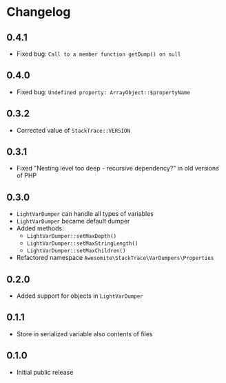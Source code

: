 # Changelog

## 0.4.1

* Fixed bug: `Call to a member function getDump() on null`

## 0.4.0

* Fixed bug: `Undefined property: ArrayObject::$propertyName`

## 0.3.2

* Corrected value of `StackTrace::VERSION`

## 0.3.1

* Fixed "Nesting level too deep - recursive dependency?" in old versions of PHP

## 0.3.0

* `LightVarDumper` can handle all types of variables
* `LightVarDumper` became default dumper
* Added methods:
  * `LightVarDumper::setMaxDepth()`
  * `LightVarDumper::setMaxStringLength()`
  * `LightVarDumper::setMaxChildren()`
* Refactored namespace `Awesomite\StackTrace\VarDumpers\Properties`

## 0.2.0

* Added support for objects in `LightVarDumper`

## 0.1.1

* Store in serialized variable also contents of files

## 0.1.0

* Initial public release